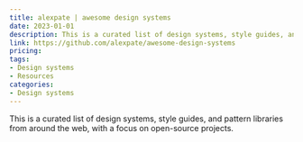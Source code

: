 ```yaml
---
title: alexpate | awesome design systems
date: 2023-01-01
description: This is a curated list of design systems, style guides, and pattern libraries from around the web, with a focus on open-source projects.
link: https://github.com/alexpate/awesome-design-systems
pricing: 
tags: 
- Design systems
- Resources
categories: 
- Design systems 
---
```


This is a curated list of design systems, style guides, and pattern libraries from around the web, with a focus on open-source projects.